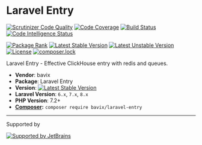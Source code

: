 # Laravel Entry

[![Scrutinizer Code Quality](https://scrutinizer-ci.com/g/bavix/laravel-entry/badges/quality-score.png?b=master)](https://scrutinizer-ci.com/g/bavix/laravel-entry/?branch=master)
[![Code Coverage](https://scrutinizer-ci.com/g/bavix/laravel-entry/badges/coverage.png?b=master)](https://scrutinizer-ci.com/g/bavix/laravel-entry/?branch=master)
[![Build Status](https://scrutinizer-ci.com/g/bavix/laravel-entry/badges/build.png?b=master)](https://scrutinizer-ci.com/g/bavix/laravel-entry/build-status/master)
[![Code Intelligence Status](https://scrutinizer-ci.com/g/bavix/laravel-entry/badges/code-intelligence.svg?b=master)](https://scrutinizer-ci.com/code-intelligence)

[![Package Rank](https://phppackages.org/p/bavix/laravel-entry/badge/rank.svg)](https://packagist.org/packages/bavix/laravel-entry)
[![Latest Stable Version](https://poser.pugx.org/bavix/laravel-entry/v/stable)](https://packagist.org/packages/bavix/laravel-entry)
[![Latest Unstable Version](https://poser.pugx.org/bavix/laravel-entry/v/unstable)](https://packagist.org/packages/bavix/laravel-entry)
[![License](https://poser.pugx.org/bavix/laravel-entry/license)](https://packagist.org/packages/bavix/laravel-entry)
[![composer.lock](https://poser.pugx.org/bavix/laravel-entry/composerlock)](https://packagist.org/packages/bavix/laravel-entry)

Laravel Entry - Effective ClickHouse entry with redis and queues.

* **Vendor**: bavix
* **Package**: Laravel Entry
* **Version**: [![Latest Stable Version](https://poser.pugx.org/bavix/laravel-entry/v/stable)](https://packagist.org/packages/bavix/laravel-entry)
* **Laravel Version**: `6.x`, `7.x`, `8.x`
* **PHP Version**: 7.2+ 
* **[Composer](https://getcomposer.org/):** `composer require bavix/laravel-entry`

---
Supported by

[![Supported by JetBrains](https://cdn.rawgit.com/bavix/development-through/46475b4b/jetbrains.svg)](https://www.jetbrains.com/)
